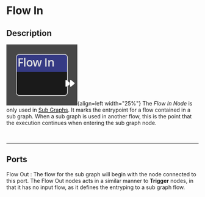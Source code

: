 
# Flow In

## Description

![Flow In Node](../../assets/nodes/flow_in.png){align=left width="25%"}
The *Flow In Node* is only used in [Sub Graphs](../../concepts/logic.md#subgraphs). 
It marks the entrypoint for a flow contained in a sub graph. When a sub graph is used
in another flow, this is the point that the execution continues when entering
the sub graph node. 

<br style="clear:left"/>
  
-------

## Ports

Flow Out
: The flow for the sub graph will begin with the node connected to this port.
  The Flow Out nodes acts in a similar manner to __Trigger__ nodes, in that it has
  no input flow, as it defines the entryping to a sub graph flow.

